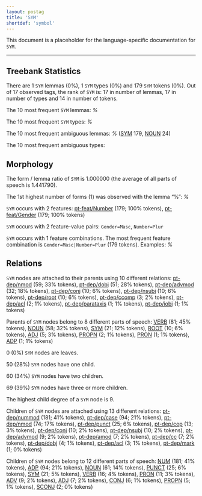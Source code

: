 ```yaml
---
layout: postag
title: 'SYM'
shortdef: 'symbol'
---
```


This document is a placeholder for the language-specific documentation
for `SYM`.

--------------------------------------------------------------------------------

## Treebank Statistics

There are 1 `SYM` lemmas (0%), 1 `SYM` types (0%) and 179 `SYM` tokens (0%).
Out of 17 observed tags, the rank of `SYM` is: 17 in number of lemmas, 17 in number of types and 14 in number of tokens.

The 10 most frequent `SYM` lemmas: _%_

The 10 most frequent `SYM` types:  _%_

The 10 most frequent ambiguous lemmas: _%_ ([SYM]() 179, [NOUN]() 24)

The 10 most frequent ambiguous types:  



## Morphology

The form / lemma ratio of `SYM` is 1.000000 (the average of all parts of speech is 1.441790).

The 1st highest number of forms (1) was observed with the lemma “%”: _%_

`SYM` occurs with 2 features: [pt-feat/Number]() (179; 100% tokens), [pt-feat/Gender]() (179; 100% tokens)

`SYM` occurs with 2 feature-value pairs: `Gender=Masc`, `Number=Plur`

`SYM` occurs with 1 feature combinations.
The most frequent feature combination is `Gender=Masc|Number=Plur` (179 tokens).
Examples: _%_


## Relations

`SYM` nodes are attached to their parents using 10 different relations: [pt-dep/nmod]() (59; 33% tokens), [pt-dep/dobj]() (51; 28% tokens), [pt-dep/advmod]() (32; 18% tokens), [pt-dep/conj]() (10; 6% tokens), [pt-dep/nsubj]() (10; 6% tokens), [pt-dep/root]() (10; 6% tokens), [pt-dep/ccomp]() (3; 2% tokens), [pt-dep/acl]() (2; 1% tokens), [pt-dep/parataxis]() (1; 1% tokens), [pt-dep/iobj]() (1; 1% tokens)

Parents of `SYM` nodes belong to 8 different parts of speech: [VERB]() (81; 45% tokens), [NOUN]() (58; 32% tokens), [SYM]() (21; 12% tokens), [ROOT]() (10; 6% tokens), [ADJ]() (5; 3% tokens), [PROPN]() (2; 1% tokens), [PRON]() (1; 1% tokens), [ADP]() (1; 1% tokens)

0 (0%) `SYM` nodes are leaves.

50 (28%) `SYM` nodes have one child.

60 (34%) `SYM` nodes have two children.

69 (39%) `SYM` nodes have three or more children.

The highest child degree of a `SYM` node is 9.

Children of `SYM` nodes are attached using 13 different relations: [pt-dep/nummod]() (181; 41% tokens), [pt-dep/case]() (94; 21% tokens), [pt-dep/nmod]() (74; 17% tokens), [pt-dep/punct]() (25; 6% tokens), [pt-dep/cop]() (13; 3% tokens), [pt-dep/conj]() (10; 2% tokens), [pt-dep/nsubj]() (10; 2% tokens), [pt-dep/advmod]() (9; 2% tokens), [pt-dep/amod]() (7; 2% tokens), [pt-dep/cc]() (7; 2% tokens), [pt-dep/dobj]() (4; 1% tokens), [pt-dep/acl]() (3; 1% tokens), [pt-dep/mark]() (1; 0% tokens)

Children of `SYM` nodes belong to 12 different parts of speech: [NUM]() (181; 41% tokens), [ADP]() (94; 21% tokens), [NOUN]() (61; 14% tokens), [PUNCT]() (25; 6% tokens), [SYM]() (21; 5% tokens), [VERB]() (16; 4% tokens), [PRON]() (11; 3% tokens), [ADV]() (9; 2% tokens), [ADJ]() (7; 2% tokens), [CONJ]() (6; 1% tokens), [PROPN]() (5; 1% tokens), [SCONJ]() (2; 0% tokens)

